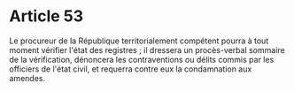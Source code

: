 # Article 53

Le procureur de la République territorialement compétent pourra à tout moment vérifier l'état des registres ; il dressera un procès-verbal sommaire de la vérification, dénoncera les contraventions ou délits commis par les officiers de l'état civil, et requerra contre eux la condamnation aux amendes.
